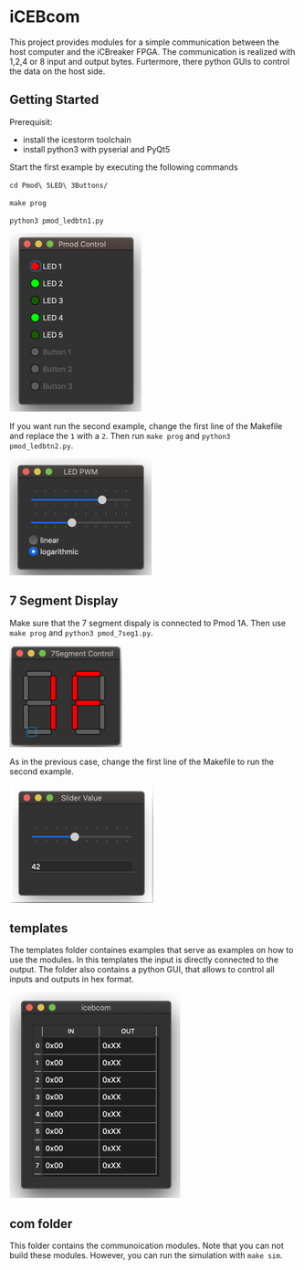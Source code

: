 # iCEBcom

This project provides modules for a simple communication between the host computer and the iCBreaker FPGA. The communication is realized with 1,2,4 or 8 input and output bytes. Furtermore, there python GUIs to control the data on the host side.

## Getting Started

Prerequisit:

* install the icestorm toolchain
* install python3 with pyserial and PyQt5 

Start the first example by executing the following commands

`cd Pmod\ 5LED\ 3Buttons/`

`make prog`

`python3 pmod_ledbtn1.py`

![pmod_ledbtn1.png](img/pmod_ledbtn1.png)

If you want run the second example, change the first line of the Makefile and replace the `1` with a `2`. Then run `make prog` and `python3 pmod_ledbtn2.py`.

![pmod_ledbtn2.png](img/pmod_ledbtn2.png)

## 7 Segment Display

Make sure that the 7 segment dispaly is connected to Pmod 1A. Then use `make prog` and `python3 pmod_7seg1.py`. 

![pmod_7seg1.png](img/pmod_7seg1.png)

As in the previous case, change the first line of the Makefile to run the second example.

![pmod_7seg1.png](img/pmod_7seg2.png)

## templates

The templates folder containes examples that serve as examples on how to use the modules. In this templates the input is directly connected to the output. The folder also contains a python GUI, that allows to control all inputs and outputs in hex format. 

![template.png](img/template.png)

## com folder

This folder contains the communoication modules. Note that you can not build these modules. However, you can run the simulation with `make sim`.